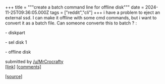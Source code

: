 +++
title = """create a batch command line for offline disk"""
date = 2024-11-25T09:36:05.000Z
tags = ["reddit","cli"]
+++
i have a problem to eject an external ssd. I can make it offline with some cmd commands, but i want to convert it as a batch file. Can someone converte this to batch ? :

\- diskpart

\- sel disk 1

\- offline disk

submitted by [/u/MrCrocrafty](https://www.reddit.com/user/MrCrocrafty)  
[\[link\]](https://www.reddit.com/r/commandline/comments/1gzf5bj/create_a_batch_command_line_for_offline_disk/) [\[comments\]](https://www.reddit.com/r/commandline/comments/1gzf5bj/create_a_batch_command_line_for_offline_disk/)

[[source]](https://www.reddit.com/r/commandline/comments/1gzf5bj/create_a_batch_command_line_for_offline_disk/)
